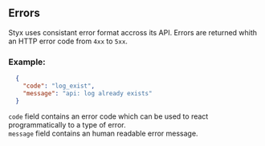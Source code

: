 Errors
------

Styx uses consistant error format accross its API. Errors are returned whith an HTTP error code from `4xx` to `5xx`.

### Example:

```json
  {
    "code": "log_exist",
    "message": "api: log already exists"
  }
```

`code` field contains an error code which can be used to react programmatically to a type of error.   
`message` field contains an human readable error message.